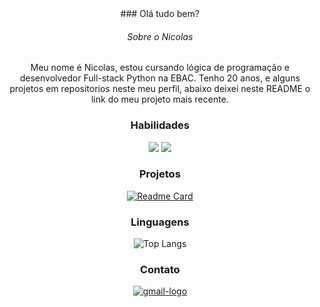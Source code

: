 <div align="center">
  ### Olá tudo bem?
  
  ###### Sobre o Nicolas
  Meu nome é Nicolas, estou cursando lógica de programação e desenvolvedor Full-stack Python na EBAC. Tenho 20 anos, e alguns projetos em repositorios neste meu perfil, abaixo deixei neste README o link do meu projeto mais recente.
  
  ### Habilidades
  
  <img align="start" src="https://skillicons.dev/icons?i=html,css,sass,bootstrap,js,jquery" />
  
  <img align="start" src="https://github-readme-stats.vercel.app/api?username=nicolasoliveiramor&show_icons=true&theme=merko" />
  
  ### Projetos 
  
  [![Readme Card](https://github-readme-stats.vercel.app/api/pin/?username=nicolasoliveiramor&repo=exercicio_EBAC_sass&theme=merko)](https://github.com/nicolasoliveiramor/exercicio_EBAC_sass.git)
  
  ### Linguagens
  
  ![Top Langs](https://github-readme-stats.vercel.app/api/top-langs/?username=nicolasoliveiramor&compact_progress=true&theme=merko)
  
  ### Contato
  
  <a href="https://mail.google.com/mail/nicolasoliveiramor05@gmail.com" target="_blank">
    <img align="start" src="https://skillicons.dev/icons?i=gmail" alt="gmail-logo" />
  </a>
</div>

